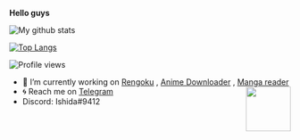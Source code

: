 <b>Hello guys</b>


![My github stats](https://github-readme-stats.vercel.app/api?username=nksama&show_icons=true&theme=radical&hide_title=true)

[![Top Langs](https://github-readme-stats.vercel.app/api/top-langs/?username=Nksama&hide=dockerfile)](https://github.com/Nksama)


![Profile views](https://gpvc.arturio.dev/nksama)

- 🔭 I’m currently working on [Rengoku](https://t.me/Rengokurobot) , [Anime Downloader](https://t.me/animedownloaderbbot) ,
[Manga reader](https://t.me/mangareadingweebbot)
- 🌀 Reach me on [Telegram](https://telegram.dog/nk_guy) <img src = https://i.pinimg.com/originals/25/d2/54/25d254df236c61306bceb86df5f671f1.gif width = 80 align = "right">
- Discord: Ishida#9412
